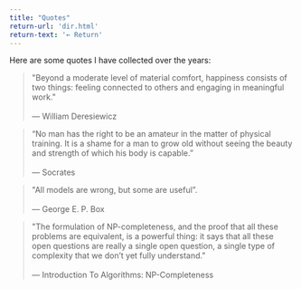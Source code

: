 ```yaml
---
title: "Quotes"
return-url: 'dir.html'
return-text: '← Return'
---
```

Here are some quotes I have collected over the years:   
  
> "Beyond a moderate level of material comfort, happiness consists of two things: feeling connected to others and engaging in meaningful work." \
> \
> ― William Deresiewicz

> “No man has the right to be an amateur in the matter of physical training. It is a shame for a man to grow old without seeing the beauty and strength of which his body is capable.” \
> \
> ― Socrates

> "All models are wrong, but some are useful”. \
> \
> ― George E. P. Box

> "The formulation of NP-completeness, and the
proof that all these problems are equivalent, is a powerful thing: it says that
all these open questions are really a single open question, a single type of
complexity that we don’t yet fully understand." \
> \
> ― Introduction To Algorithms: NP-Completeness
